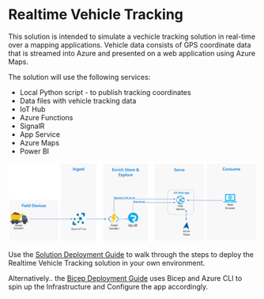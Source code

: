 # Realtime Vehicle Tracking

This solution is intended to simulate a vechicle tracking solution in real-time over a mapping applications.  Vehicle data consists of GPS coordinate data that is streamed into Azure and presented on a web application using Azure Maps.  

The solution will use the following services:
* Local Python script - to publish tracking coordinates
* Data files with vehicle tracking data
* IoT Hub
* Azure Functions
* SignalR
* App Service
* Azure Maps
* Power BI

<img src=https://github.com/tbecks/Realtime-Vehicle-Tracking/blob/main/docs/img/Realtime%20Vehicle%20Tracking%20Lab%20Architecture.png>

Use the [Solution Deployment Guide](https://github.com/tbecks/Realtime-Vehicle-Tracking/edit/main/docs/SolutionDeploymentGuide.md) to walk through the steps to deploy the Realtime Vehicle Tracking solution in your own environment.

Alternatively.. the [Bicep Deployment Guide](https://github.com/tbecks/Realtime-Vehicle-Tracking/edit/main/docs/BicepDeploymentGuide.md) uses Bicep and Azure CLI to spin up the Infrastructure and Configure the app accordingly.
